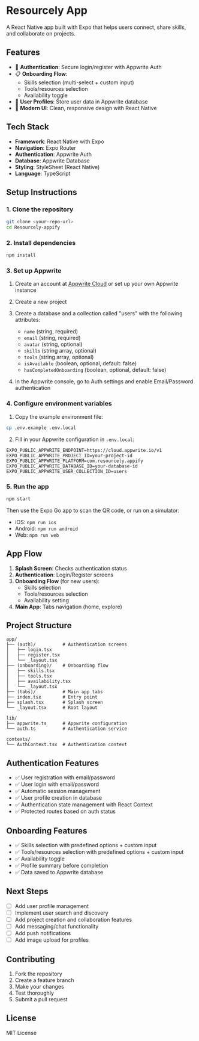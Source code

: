 # Resourcely App

A React Native app built with Expo that helps users connect, share skills, and collaborate on projects.

## Features

- 🔐 **Authentication**: Secure login/register with Appwrite Auth
- 📋 **Onboarding Flow**: 
  - Skills selection (multi-select + custom input)
  - Tools/resources selection
  - Availability toggle
- 👤 **User Profiles**: Store user data in Appwrite database
- 🎨 **Modern UI**: Clean, responsive design with React Native

## Tech Stack

- **Framework**: React Native with Expo
- **Navigation**: Expo Router
- **Authentication**: Appwrite Auth
- **Database**: Appwrite Database
- **Styling**: StyleSheet (React Native)
- **Language**: TypeScript

## Setup Instructions

### 1. Clone the repository
```bash
git clone <your-repo-url>
cd Resourcely-appify
```

### 2. Install dependencies
```bash
npm install
```

### 3. Set up Appwrite

1. Create an account at [Appwrite Cloud](https://cloud.appwrite.io) or set up your own Appwrite instance
2. Create a new project
3. Create a database and a collection called "users" with the following attributes:
   - `name` (string, required)
   - `email` (string, required)
   - `avatar` (string, optional)
   - `skills` (string array, optional)
   - `tools` (string array, optional)
   - `isAvailable` (boolean, optional, default: false)
   - `hasCompletedOnboarding` (boolean, optional, default: false)

4. In the Appwrite console, go to Auth settings and enable Email/Password authentication

### 4. Configure environment variables

1. Copy the example environment file:
```bash
cp .env.example .env.local
```

2. Fill in your Appwrite configuration in `.env.local`:
```
EXPO_PUBLIC_APPWRITE_ENDPOINT=https://cloud.appwrite.io/v1
EXPO_PUBLIC_APPWRITE_PROJECT_ID=your-project-id
EXPO_PUBLIC_APPWRITE_PLATFORM=com.resourcely.appify
EXPO_PUBLIC_APPWRITE_DATABASE_ID=your-database-id
EXPO_PUBLIC_APPWRITE_USER_COLLECTION_ID=users
```

### 5. Run the app
```bash
npm start
```

Then use the Expo Go app to scan the QR code, or run on a simulator:
- iOS: `npm run ios`
- Android: `npm run android`
- Web: `npm run web`

## App Flow

1. **Splash Screen**: Checks authentication status
2. **Authentication**: Login/Register screens
3. **Onboarding Flow** (for new users):
   - Skills selection
   - Tools/resources selection
   - Availability setting
4. **Main App**: Tabs navigation (home, explore)

## Project Structure

```
app/
├── (auth)/          # Authentication screens
│   ├── login.tsx
│   ├── register.tsx
│   └── _layout.tsx
├── (onboarding)/    # Onboarding flow
│   ├── skills.tsx
│   ├── tools.tsx
│   ├── availability.tsx
│   └── _layout.tsx
├── (tabs)/          # Main app tabs
├── index.tsx        # Entry point
├── splash.tsx       # Splash screen
└── _layout.tsx      # Root layout

lib/
├── appwrite.ts      # Appwrite configuration
└── auth.ts          # Authentication service

contexts/
└── AuthContext.tsx  # Authentication context
```

## Authentication Features

- ✅ User registration with email/password
- ✅ User login with email/password
- ✅ Automatic session management
- ✅ User profile creation in database
- ✅ Authentication state management with React Context
- ✅ Protected routes based on auth status

## Onboarding Features

- ✅ Skills selection with predefined options + custom input
- ✅ Tools/resources selection with predefined options + custom input
- ✅ Availability toggle
- ✅ Profile summary before completion
- ✅ Data saved to Appwrite database

## Next Steps

- [ ] Add user profile management
- [ ] Implement user search and discovery
- [ ] Add project creation and collaboration features
- [ ] Add messaging/chat functionality
- [ ] Add push notifications
- [ ] Add image upload for profiles

## Contributing

1. Fork the repository
2. Create a feature branch
3. Make your changes
4. Test thoroughly
5. Submit a pull request

## License

MIT License